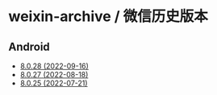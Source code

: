 # weixin-archive / 微信历史版本

## Android

- [8.0.28 (2022-09-16)](Android/8.0.28.md)
- [8.0.27 (2022-08-18)](Android/8.0.27.md)
- [8.0.25 (2022-07-21)](Android/8.0.25.md)

